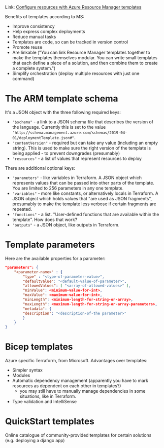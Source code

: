 Link: [Configure resources with Azure Resource Manager templates
](https://learn.microsoft.com/en-us/training/modules/configure-resources-arm-templates/)

Benefits of templates according to MS:
- Improve consistency
- Help express complex deployments
- Reduce manual tasks
- Templates are code, so can be tracked in version control
- Promote reuse
- Are linkable ("You can link Resource Manager templates together to make the templates themselves
  modular. You can write small templates that each define a piece of a solution, and then combine
  them to create a complete system.")
- Simplify orchestration (deploy multiple resources with just one command)

# The ARM template schema
It's a JSON object with the three following required keys:
- `"$schema"` - a link to a JSON schema file that describes the version of the language. Currently
  this is set to the value
  `"http://schema.management.azure.com/schemas/2019-04-01/deploymentTemplate.json#"`.
- `"contentVersion"` - required but can take any value (including an empty string). This is used to
  make sure the right version of the template is being applied - to prevent downgrades (presumably)
- `"resources"` - a list of values that represent resources to deploy

There are additional optional keys:
- `"parameters"` - like variables in Terraform. A JSON object which represents values that can be
  passed into other parts of the template. You are limited to 256 parameters in any one template.
- `"variables"` - more like constants, or alternatively locals in Terraform. A JSON object which
  holds values that "are used as JSON fragments", presumably to make the template less verbose if
  certain fragments are repeated.
- `"functions"` - a list. "User-defined functions that are available within the template". How does
  that work?
- `"outputs"` - a JSON object, like outputs in Terraform.

# Template parameters
Here are the available properties for a parameter:
```json
"parameters": {
    "<parameter-name>" : {
        "type" : "<type-of-parameter-value>",
        "defaultValue": "<default-value-of-parameter>",
        "allowedValues": [ "<array-of-allowed-values>" ],
        "minValue": <minimum-value-for-int>,
        "maxValue": <maximum-value-for-int>,
        "minLength": <minimum-length-for-string-or-array>,
        "maxLength": <maximum-length-for-string-or-array-parameters>,
        "metadata": {
        "description": "<description-of-the parameter>"
        }
    }
}
```

# Bicep templates
Azure specific Terraform, from Microsoft. Advantages over templates:
- Simpler syntax
- Modules
- Automatic dependency management (apparently you have to mark resources as dependent on each other
  in templates?)
  - you may still have to manually manage dependencies in some situations, like in Terraform.
- Type validation and IntelliSense

# QuickStart templates
Online catalogue of community-provided templates for certain solutions (e.g. deploying a django app)
